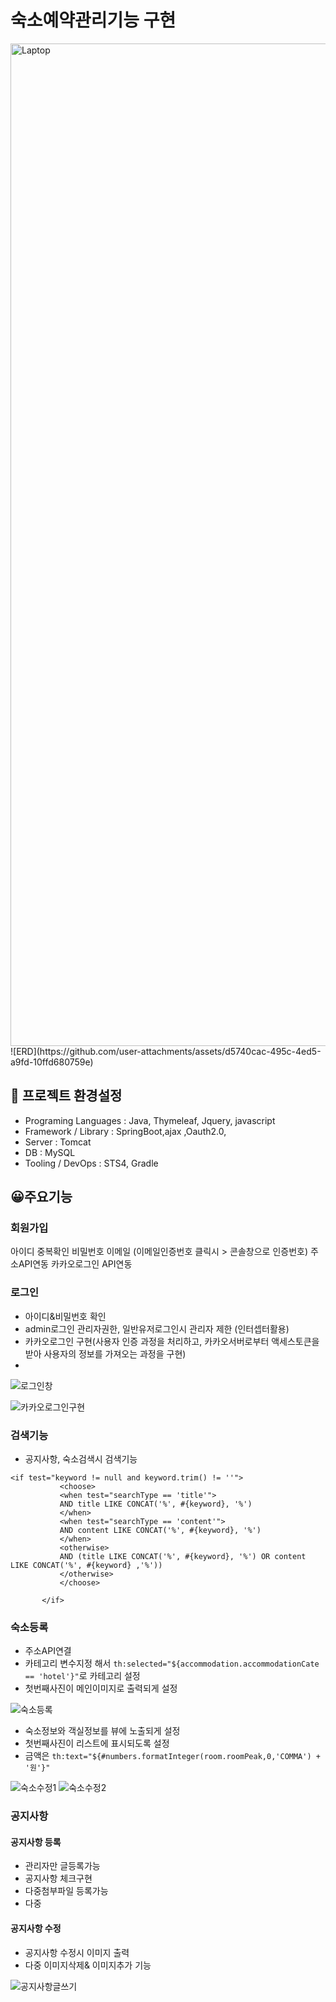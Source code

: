 # 숙소예약관리기능 구현

<img width="1604" alt="Laptop" src="https://github.com/user-attachments/assets/572fd12a-2ba4-4d10-a84f-ef05483a8176" alt="숙소리스트">
![ERD](https://github.com/user-attachments/assets/d5740cac-495c-4ed5-a9fd-10ffd680759e)

## 🔗 프로젝트 환경설정
- Programing Languages : Java, Thymeleaf, Jquery, javascript
- Framework / Library : SpringBoot,ajax ,Oauth2.0, 
- Server : Tomcat
- DB : MySQL
- Tooling / DevOps : STS4, Gradle

## 😀주요기능 

### 회원가입
아이디 중복확인
비밀번호
이메일 (이메일인증번호 클릭시 > 콘솔창으로 인증번호)
주소API연동
카카오로그인 API연동

### 로그인
- 아이디&비밀번호 확인
- admin로그인 관리자권한, 일반유저로그인시 관리자 제한 (인터셉터활용)
- 카카오로그인 구현(사용자 인증 과정을 처리하고, 카카오서버로부터 액세스토큰을 받아 사용자의 정보를 가져오는 과정을 구현)
- 
![로그인창](https://github.com/user-attachments/assets/302b8ec7-edf3-4956-95c5-f314d1bef6a5)

![카카오로그인구현](https://github.com/user-attachments/assets/37aa4576-924b-43ae-bbca-2b54a9386600)


  
### 검색기능
- 공지사항, 숙소검색시 검색기능
 ```
<if test="keyword != null and keyword.trim() != ''">
            <choose>
            <when test="searchType == 'title'">
            AND title LIKE CONCAT('%', #{keyword}, '%')
            </when>
            <when test="searchType == 'content'">
            AND content LIKE CONCAT('%', #{keyword}, '%')
            </when>
            <otherwise>
            AND (title LIKE CONCAT('%', #{keyword}, '%') OR content LIKE CONCAT('%', #{keyword} ,'%'))
            </otherwise> 
            </choose>
            
        </if>
```



### 숙소등록 
- 주소API연결
- 카테고리 변수지정 해서 ```th:selected="${accommodation.accommodationCate == 'hotel'}"```로 카테고리 설정
- 첫번째사진이 메인이미지로 출력되게 설정 

![숙소등록](https://github.com/user-attachments/assets/e1f9db57-fb82-4a20-8bda-5eb86d864e86)

- 숙소정보와 객실정보를 뷰에 노출되게 설정
- 첫번째사진이 리스트에 표시되도록 설정
- 금액은 ```th:text="${#numbers.formatInteger(room.roomPeak,0,'COMMA') + '원'}" ```

![숙소수정1](https://github.com/user-attachments/assets/911e0897-7eb3-48b0-97e2-f50ace88aa09)
![숙소수정2](https://github.com/user-attachments/assets/b953134b-d237-4dec-af45-7c7a5eec4aff)



### 공지사항 

#### 공지사항 등록
- 관리자만 글등록가능 
- 공지사항 체크구현
- 다중첨부파일 등록가능 
- 다중 
#### 공지사항 수정 
- 공지사항 수정시 이미지 출력
- 다중 이미지삭제& 이미지추가 기능 


![공지사항글쓰기](https://github.com/user-attachments/assets/d7696908-55e4-49e1-bded-507c409804ac)

